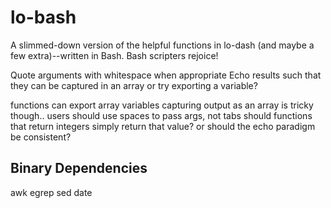 # lo-bash
A slimmed-down version of the helpful functions in lo-dash (and maybe a few extra)--written in Bash. Bash scripters rejoice!


Quote arguments with whitespace when appropriate
Echo results such that they can be captured in an array or try exporting a variable?

functions can export array variables
capturing output as an array is tricky though..
users should use spaces to pass args, not tabs
should functions that return integers simply return that value? or should the echo paradigm be consistent?



Binary Dependencies
-------------------
awk
egrep
sed
date
